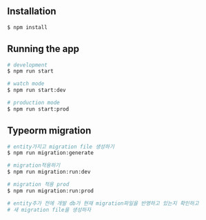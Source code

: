 ## Installation

```bash
$ npm install
```

## Running the app

```bash
# development
$ npm run start

# watch mode
$ npm run start:dev

# production mode
$ npm run start:prod
```

## Typeorm migration

```bash
# entity가지고 migration file 생성하기
$ npm run migration:generate

# migration적용하기
$ npm run migration:run:dev

# migration 적용 prod
$ npm run migration:run:prod

# entity추가 전에 개발 db가 현재 migration파일을 반영하고 있는지 확인하고
# 새 migration file을 생성하자
```
